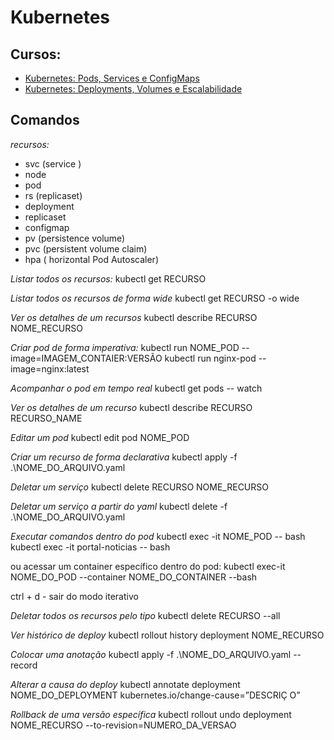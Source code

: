 # Kubernetes

## Cursos:
 - [Kubernetes: Pods, Services e ConfigMaps](https://cursos.alura.com.br/course/kubernetes-pods-services-configmap)
 - [Kubernetes: Deployments, Volumes e Escalabilidade](https://cursos.alura.com.br/course/kubernetes-deployments-volumes-escalabilidade) 

## Comandos

*recursos:*
- svc (service )
- node
- pod
- rs (replicaset)
- deployment
- replicaset
- configmap
- pv (persistence volume)
- pvc (persistent volume claim) 
- hpa ( horizontal Pod Autoscaler)

*Listar todos os recursos:*
kubectl get RECURSO

*Listar todos os recursos de forma wide*
kubectl get RECURSO -o wide

*Ver os detalhes de um recursos*
kubectl describe RECURSO NOME_RECURSO

*Criar pod de forma imperativa:*
kubectl run NOME_POD --image=IMAGEM_CONTAIER:VERSÃO
kubectl run nginx-pod --image=nginx:latest

*Acompanhar o pod em tempo real*
kubectl get pods -- watch

*Ver os detalhes de um recurso*
kubectl describe RECURSO RECURSO_NAME

*Editar um pod*
kubectl edit pod NOME_POD

*Criar um recurso de forma declarativa*
kubectl apply -f .\NOME_DO_ARQUIVO.yaml

*Deletar um serviço* 
kubectl delete RECURSO NOME_RECURSO

*Deletar um serviço a partir do yaml*
kubectl delete -f .\NOME_DO_ARQUIVO.yaml

*Executar comandos dentro do pod*
kubectl exec -it NOME_POD  -- bash
kubectl exec -it portal-noticias -- bash

ou acessar um container específico dentro do pod:
kubectl exec-it NOME_DO_POD --container NOME_DO_CONTAINER --bash 

ctrl + d - sair do modo iterativo

*Deletar todos os recursos pelo tipo*
kubectl delete RECURSO --all

*Ver histórico de deploy*
kubectl rollout history deployment NOME_RECURSO

*Colocar uma anotação*
kubectl apply -f .\NOME_DO_ARQUIVO.yaml --record

*Alterar a causa do deploy*
kubectl annotate deployment NOME_DO_DEPLOYMENT kubernetes.io/change-cause=”DESCRIÇ O”

*Rollback de uma versão específica*
kubectl rollout undo deployment NOME_RECURSO --to-revision=NUMERO_DA_VERSAO
